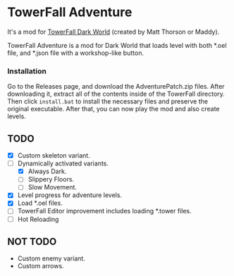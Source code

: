 # TowerFall Adventure
It's a mod for [TowerFall Dark World](http://www.towerfall-game.com/) (created by Matt Thorson or Maddy).

TowerFall Adventure is a mod for Dark World that loads level with both *.oel file, and *.json file with a workshop-like button.

### Installation
Go to the Releases page, and download the AdventurePatch.zip files. After downloading it, extract all of the contents
inside of the TowerFall directory. Then click `install.bat` to install the necessary files and preserve the original
executable. After that, you can now play the mod and also create levels.


## TODO

- [x] Custom skeleton variant.
- [ ] Dynamically activated variants.
  - [x] Always Dark.
  - [ ] Slippery Floors.
  - [ ] Slow Movement.
- [x] Level progress for adventure levels.
- [x] Load *.oel files.
- [ ] TowerFall Editor improvement includes loading *.tower files.
- [ ] Hot Reloading

## NOT TODO
+ Custom enemy variant.
+ Custom arrows.
